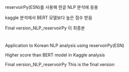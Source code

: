 reservoirPy(ESN)를 사용해 한글 NLP 분석에 응용

kaggle 분석에서 BERT 모델보다 높은 점수 받음 

Final version_NLP_reservoirPy 이 최종본

#

Application to Korean NLP analysis using reservoirPy(ESN)

Higher score than BERT model in Kaggle analysis

Final version_NLP_reservoirPy This is the final version
